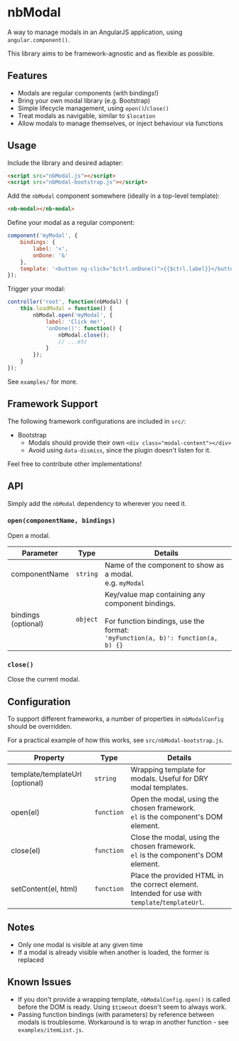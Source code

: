 # nbModal

A way to manage modals in an AngularJS application, using `angular.component()`.

This library aims to be framework-agnostic and as flexible as possible.

## Features

* Modals are regular components (with bindings!)
* Bring your own modal library (e.g. Bootstrap)
* Simple lifecycle management, using `open()`/`close()`
* Treat modals as navigable, similar to `$location`
* Allow modals to manage themselves, or inject behaviour via functions

## Usage

Include the library and desired adapter:

```html
<script src="nbModal.js"></script>
<script src="nbModal-bootstrap.js"></script>
```

Add the `nbModal` component somewhere (ideally in a top-level template):

```html
<nb-modal></nb-modal>
```

Define your modal as a regular component:

```javascript
component('myModal', {
	bindings: {
		label: '<',
		onDone: '&'
	},
	template: '<button ng-click="$ctrl.onDone()">{{$ctrl.label}}</button>'
});
```

Trigger your modal:

```javascript
controller('root', function(nbModal) {
	this.loadModal = function() {
		nbModal.open('myModal', {
			label: 'Click me!',
			'onDone()': function() {
				nbModal.close();
				// ...etc
			}
		});
	}
});
```

See `examples/` for more.

## Framework Support

The following framework configurations are included in `src/`:

* Bootstrap
  * Modals should provide their own `<div class="modal-content"></div>`
  * Avoid using `data-dismiss`, since the plugin doesn't listen for it.

Feel free to contribute other implementations!

## API

Simply add the `nbModal` dependency to wherever you need it.

### `open(componentName, bindings)`

Open a modal.

| Parameter              | Type     | Details                                                     |
|------------------------|----------|-------------------------------------------------------------|
| componentName          | `string` | Name of the component to show as a modal.<br>e.g. `myModal` |
| bindings<br>(optional) | `object` | Key/value map containing any component bindings.<br><br>For function bindings, use the format:<br>`'myFunction(a, b)': function(a, b) {}` |

### `close()`

Close the current modal.

## Configuration

To support different frameworks, a number of properties in `nbModalConfig` should be overridden.

For a practical example of how this works, see `src/nbModal-bootstrap.js`.

| Property                        | Type       | Details                                                                                            |
|---------------------------------|------------|----------------------------------------------------------------------------------------------------|
| template/templateUrl (optional) | `string`   | Wrapping template for modals. Useful for DRY modal templates.                                      |
| open(el)                        | `function` | Open the modal, using the chosen framework.<br>`el` is the component's DOM element.                |
| close(el)                       | `function` | Close the modal, using the chosen framework.<br>`el` is the component's DOM element.               |
| setContent(el, html)            | `function` | Place the provided HTML in the correct element.<br>Intended for use with `template`/`templateUrl`. |

## Notes

* Only one modal is visible at any given time
* If a modal is already visible when another is loaded, the former is replaced

## Known Issues

* If you don't provide a wrapping template, `nbModalConfig.open()` is called before the DOM is ready. Using `$timeout` doesn't seem to always work.
* Passing function bindings (with parameters) by reference between modals is troublesome. Workaround is to wrap in another function - see `examples/itemList.js`.